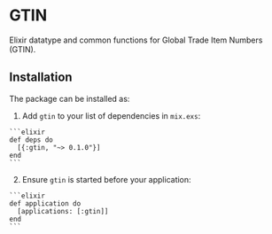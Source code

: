 # GTIN

Elixir datatype and common functions for Global Trade Item Numbers (GTIN).

## Installation

The package can be installed as:

  1. Add `gtin` to your list of dependencies in `mix.exs`:

    ```elixir
    def deps do
      [{:gtin, "~> 0.1.0"}]
    end
    ```

  2. Ensure `gtin` is started before your application:

    ```elixir
    def application do
      [applications: [:gtin]]
    end
    ```
